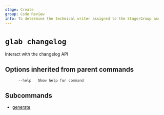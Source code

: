```yaml
---
stage: Create
group: Code Review
info: To determine the technical writer assigned to the Stage/Group associated with this page, see https://about.gitlab.com/handbook/product/ux/technical-writing/#assignments
---
```


<!--
This documentation is auto generated by a script.
Please do not edit this file directly. Run `make gen-docs` instead.
-->

# `glab changelog`

Interact with the changelog API

## Options inherited from parent commands

```plaintext
      --help   Show help for command
```

## Subcommands

- [generate](generate.md)
